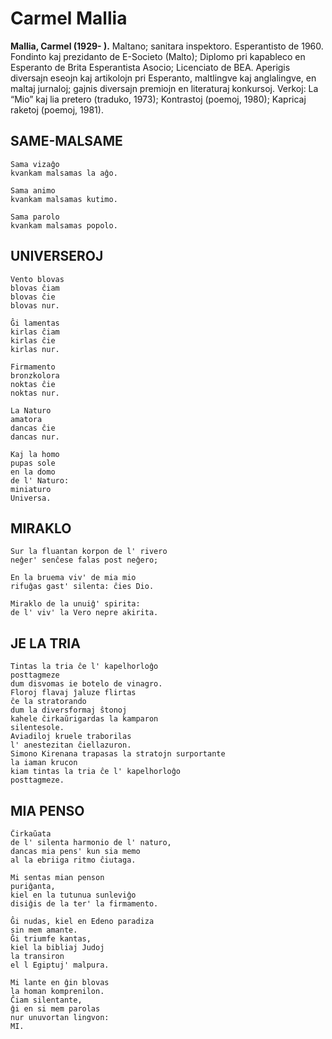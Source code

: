 # Carmel Mallia
**Mallia, Carmel (1929- ).** Maltano; sanitara inspektoro. Esperantisto de 1960. Fondinto kaj prezidanto de E-Societo (Malto); Diplomo pri kapableco en Esperanto de Brita Esperantista Asocio; Licenciato de BEA. Aperigis diversajn eseojn kaj artikolojn pri Esperanto, maltlingve kaj anglalingve, en maltaj jurnaloj; gajnis diversajn premiojn en literaturaj konkursoj. Verkoj: La “Mio” kaj lia pretero (traduko, 1973); Kontrastoj (poemoj, 1980); Kapricaj raketoj (poemoj, 1981).

## SAME-MALSAME

    Sama vizaĝo
    kvankam malsamas la aĝo.

    Sama animo
    kvankam malsamas kutimo.

    Sama parolo
    kvankam malsamas popolo.

## UNIVERSEROJ

    Vento blovas
    blovas ĉiam
    blovas ĉie
    blovas nur.

    Ĝi lamentas
    kirlas ĉiam
    kirlas ĉie
    kirlas nur.

    Firmamento
    bronzkolora
    noktas ĉie
    noktas nur.

    La Naturo
    amatora
    dancas ĉie
    dancas nur.

    Kaj la homo
    pupas sole
    en la domo
    de l' Naturo:
    miniaturo
    Universa.

## MIRAKLO

    Sur la fluantan korpon de l' rivero
    neĝer' senĉese falas post neĝero;

    En la bruema viv' de mia mio
    rifuĝas gast' silenta: ĉies Dio.

    Miraklo de la unuiĝ' spirita:
    de l' viv' la Vero nepre akirita.

## JE LA TRIA

    Tintas la tria ĉe l' kapelhorloĝo
    posttagmeze
    dum disvomas ie botelo de vinagro.
    Floroj flavaj ĵaluze flirtas
    ĉe la stratorando
    dum la diversformaj ŝtonoj
    kahele ĉirkaŭrigardas la kamparon
    silentesole.
    Aviadiloj kruele traborilas
    l' anestezitan ĉiellazuron.
    Simono Kirenana trapasas la stratojn surportante
    la iaman krucon
    kiam tintas la tria ĉe l' kapelhorloĝo
    posttagmeze.

## MIA PENSO

    Ĉirkaŭata
    de l' silenta harmonio de l' naturo,
    dancas mia pens' kun sia memo
    al la ebriiga ritmo ĉiutaga.

    Mi sentas mian penson
    puriĝanta,
    kiel en la tutunua sunleviĝo
    disiĝis de la ter' la firmamento.

    Ĝi nudas, kiel en Edeno paradiza
    sin mem amante.
    Ĝi triumfe kantas,
    kiel la bibliaj Judoj
    la transiron
    el l Egiptuj' malpura.

    Mi lante en ĝin blovas
    la homan komprenilon.
    Ĉiam silentante,
    ĝi en si mem parolas
    nur unuvortan lingvon:
    MI.
